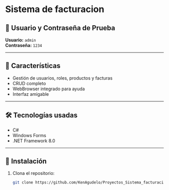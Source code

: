 # Sistema de facturacion

## 🔐 Usuario y Contraseña de Prueba

**Usuario:** `admin`  
**Contraseña:** `1234`

---

## 📌 Características

- Gestión de usuarios, roles, productos y facturas
- CRUD completo
- WebBrowser integrado para ayuda
- Interfaz amigable

---

## 🛠️ Tecnologías usadas

- C#
- Windows Forms
- .NET Framework 8.0

---

## 🚀 Instalación

1. Clona el repositorio:
   ```bash
   git clone https://github.com/KenAgudelo/Proyectos_Sistema_facturacion
